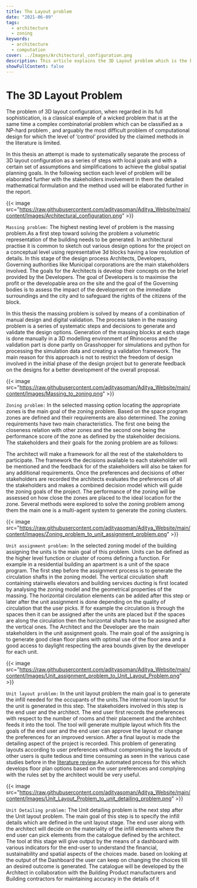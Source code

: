 ```yaml
---
title: The Layout problem
date: "2021-06-09"
tags:
  - architecture
  - zoning
keywords:
  - architecture
  - computation
cover: ../Images/Architectural_configuration.png
description: This article explains the 3D Layout problem which is the basis of the project
showFullContent: false
---
```

# The 3D Layout Problem

The problem of 3D layout configuration, when regarded in its full sophistication, is a classical example of a wicked problem that is at the same time a complex combinatorial problem which can be classified as a NP-hard problem , and arguably the most difficult problem of computational design for which the level of ‘control’ provided by the claimed methods in the literature is limited.


In this thesis an attempt is made to systematically separate the process of 3D layout configuration as a series of steps with local goals and with a certain set of assumptions and simplifications to achieve the global spatial planning goals. In the following section each level of problem will be elaborated further with the stakeholders involvement in them the detailed mathematical formulation and the method used will be elaborated further in the report.

{{< image src="https://raw.githubusercontent.com/adityasoman/Aditya_Website/main/content/Images/Architectural_configuration.png" >}}

`Massing problem:`
The highest nesting level of problem is the massing problem.As a first step toward solving the problem a volumetric representation of the building needs to be generated. In architectural practise it is common to sketch out various design options for the project on a conceptual level using representative 3d blocks having a low resolution of details. In this stage of the design process Architects, Developers, Governing authorities like Municipal corporations are the main stakeholders involved. The goals for the  Architects is develop their concepts on the brief provided by the Developers. The goal of Developers is to maximise the profit or the developable area on the site and the goal of the Governing bodies is to assess the impact of the development on the immediate surroundings and the city and to safeguard the rights of the citizens of the block.


In this thesis the massing problem is solved by means of a combination of manual design and digital validation. The process taken in the massing problem is a series of systematic steps and decisions to generate and validate the design options. Generation of the massing blocks at each stage is done manually in a 3D modelling environment of Rhinoceros and the validation part is done partly on Grasshopper for simulations and python for processing the simulation data and creating a validation framework. The main reason for this approach is not to restrict the freedom of design involved in the initial phase of the design project but to generate feedback on the designs for a better development of the overall proposal.

{{< image src="https://raw.githubusercontent.com/adityasoman/Aditya_Website/main/content/Images/Massing_to_zoning.png" >}}

`Zoning problem:`
In the selected massing option locating the appropriate zones is the main goal of the zoning problem. Based on the space program zones are defined and their requirements are also determined. The zoning requirements have two main characteristics. The first one being the closeness relation with other zones and the second one being the performance score of the zone as defined by the stakeholder decisions. The stakeholders and their goals for the zoning problem are as follows:

The architect will make a framework for all the rest of the stakeholders to participate. The framework the decisions available to each stakeholder will be mentioned and the feedback for of the stakeholders will also be taken for any additional requirements. Once the preferences and decisions of other stakeholders are recorded the architects evaluates the preferences of all the stakeholders and  makes a combined decision model which will guide the zoning goals of the project. The performance of the zoning will be assessed on how close the zones are placed to the ideal location for the zone. Several methods were explored to solve the zoning problem among them the main one is a multi-agent system to generate the zoning clusters.

{{< image src="https://raw.githubusercontent.com/adityasoman/Aditya_Website/main/content/Images/Zoning_problem_to_unit_assignment_problem.png" >}}

`Unit assignment problem:`
In the selected zoning model of the building assigning the units is the main goal of this problem. Units can be defined as the higher level function or cluster of rooms defining a function. For example in a residential building an apartment is a unit of the space program.
The first step before the assignment process is to generate the circulation shafts in the zoning model. The vertical circulation shaft containing stairwells elevators and building services ducting is first located by analysing the zoning model and the geometrical properties of the massing. The horizontal circulation elements can be added after this step or later after the unit assignment is done depending on the quality of circulation that the user picks. If for example the circulation is through the spaces then it can be assigned after the units are placed but if the spaces are along the circulation then the horizontal shafts have to be assigned after the vertical ones.
The Architect and the Developer are the main stakeholders in the unit assignment goals. The main goal of the assigning is to generate good clean floor plans with optimal use of the floor area and a good access to daylight respecting the area bounds given by the developer for each unit. 

{{< image src="https://raw.githubusercontent.com/adityasoman/Aditya_Website/main/content/Images/Unit_assignment_problem_to_Unit_Layout_Problem.png" >}}
        
`Unit layout problem:`
In the unit layout problem the main goal is to generate the infill needed for the occupants of the units.The internal room layout for the unit is generated in this step. The stakeholders involved in this step is the end user and the architect. The end user first records the preferences with respect to the number of rooms and their placement and the architect feeds it into the tool. The tool will generate multiple layout which fits the goals of the end user and  the end user can approve the layout or change the preferences for an improved version. After a final layout is made the detailing aspect of the project is recorded. This problem of generating layouts according to user preferences without compromising the layouts of other users is quite tedious and time consuming as seen in the various case studies before in the [literature review](/posts/open-buildings).An automated process for this which develops floor plan options based on the user preferences and complying with the rules set by the architect would be very useful.

{{< image src="https://raw.githubusercontent.com/adityasoman/Aditya_Website/main/content/Images/Unit_Layout_Problem_to_unit_detailing_problem.png" >}}

`Unit Detailing problem:`
The Unit detailing problem is the next step after the Unit layout problem. The main goal of this step is to specify the infill details which are defined in the unit layout stage. The end user along with the architect will decide on the materiality of the infill elements where the end user can pick elements from the catalogue defined by the architect. The tool at this stage will give output by the means of a dashboard with various indicators for the end-user to understand the financial, sustainability and spatial aspects of the choices made. based on looking at the output of the Dashboard the user can keep on changing the choices till an desired outcome is generated. The catalogue will be developed by the Architect in collaboration with the Building Product manufacturers and Building contractors for maintaining accuracy in the details of it
